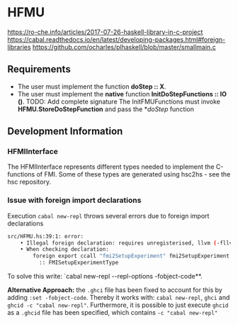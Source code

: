 # HFMU
https://ro-che.info/articles/2017-07-26-haskell-library-in-c-project
https://cabal.readthedocs.io/en/latest/developing-packages.html#foreign-libraries
https://github.com/ocharles/plhaskell/blob/master/smallmain.c


## Requirements 
- The user must implement the function **doStep :: X**.
- The user must implement the **native** function **InitDoStepFunctions :: IO ()**. TODO: Add complete signature
    The InitFMUFunctions must invoke **HFMU.StoreDoStepFunction** and pass the **doStep* function
    
## Development Information
### HFMIInterface 
The HFMIInterface represents different types needed to implement the C-functions of FMI.
Some of these types are generated using hsc2hs - see the hsc repository.

### Issue with foreign import declarations
Execution `cabal new-repl` throws several errors due to foreign import declarations

``` sh
src/HFMU.hs:39:1: error:
    • Illegal foreign declaration: requires unregisterised, llvm (-fllvm) or native code generation (-fasm)
    • When checking declaration:
        foreign export ccall "fmi2SetupExperiment" fmi2SetupExperiment
          :: FMISetupExperimentType
```

To solve this write: `cabal new-repl --repl-options -fobject-code**. 

**Alternative Approach:** the `.ghci` file has been fixed to account for this by
adding `:set -fobject-code`. Thereby it works with: `cabal new-repl`, `ghci` and
`ghcid -c "cabal new-repl"`.
Furthermore, it is possible to just execute `ghcid` as a `.ghcid` file has been
specified, which contains `-c "cabal new-repl"`


